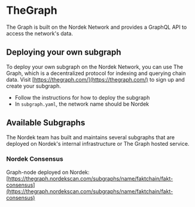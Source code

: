 # TheGraph

The Graph is built on the Nordek Network and provides a GraphQL API to access the network's data.

## Deploying your own subgraph

To deploy your own subgraph on the Nordek Network, you can use The Graph, which is a decentralized protocol for indexing and querying chain data. Visit [https://thegraph.com/](https://thegraph.com/) to sign up and create your subgraph.

* Follow the instructions for how to deploy the subgraph
* In `subgraph.yaml`, the network name should be Nordek

## Available Subgraphs

The Nordek team has built and maintains several subgraphs that are deployed on Nordek's internal infrastructure or The Graph hosted service.

### Nordek Consensus

Graph-node deployed on Nordek: [https://thegraph.nordekscan.com/subgraphs/name/faktchain/fakt-consensus](https://thegraph.nordekscan.com/subgraphs/name/faktchain/fakt-consensus)
